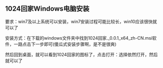 ## 1024回家Windows电脑安装

要求：win7及以上系统可以安装，win7安装过程可能比较长，win10应该很快就可以了

安装方式：在下载的windows文件夹中找到1024回家._0.0.1_x64_zh-CN.msi软件，一路点击下一步即可(傻瓜式安装步骤啊，是不是很爽)

然后回到桌面，就可以看到1024回家的图标了，点击打开：选择依然打开，然后就可以了